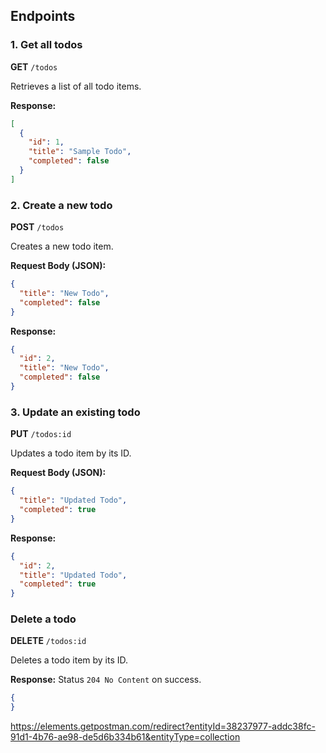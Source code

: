 ## Endpoints

### 1. Get all todos
**GET** `/todos`

Retrieves a list of all todo items.

**Response:**
```json
[
  {
    "id": 1,
    "title": "Sample Todo",
    "completed": false
  }
]
```

### 2. Create a new todo
**POST** `/todos`

Creates a new todo item.

**Request Body (JSON):**
```json
{
  "title": "New Todo",
  "completed": false
}
```
**Response:**
```json
{
  "id": 2,
  "title": "New Todo",
  "completed": false
}

```

### 3. Update an existing todo
**PUT** `/todos:id`

Updates a todo item by its ID.

**Request Body (JSON):**
```json
{
  "title": "Updated Todo",
  "completed": true
}
```
**Response:**
```json
{
  "id": 2,
  "title": "Updated Todo",
  "completed": true
}
```

### Delete a todo
**DELETE** `/todos:id`

Deletes a todo item by its ID.

**Response:**
Status `204 No Content` on success.
```json
{
}
```
https://elements.getpostman.com/redirect?entityId=38237977-addc38fc-91d1-4b76-ae98-de5d6b334b61&entityType=collection
